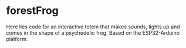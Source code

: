 # forestFrog
Here lies code for an interactive totem that makes sounds, lights up and comes in the shape of a psychedelic frog. Based on the ESP32-Arduino platform.
